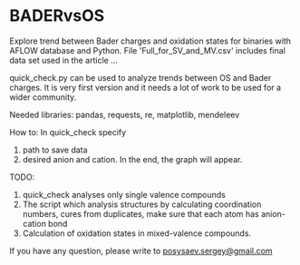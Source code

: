 # BADERvsOS
Explore trend between Bader charges and oxidation states for binaries with AFLOW database and Python.
File 'Full_for_SV_and_MV.csv' includes final data set used in the article ... 

quick_check.py can be used to analyze trends between OS and Bader charges. It is very first version and it needs a lot of work to be used for a wider community.

Needed libraries: pandas, requests, re, matplotlib, mendeleev

How to:
In quick_check specify 
1) path to save data 
2) desired anion and cation. 
In the end, the graph will appear.

TODO:
1. quick_check analyses only single valence compounds
2. The script which analysis structures by calculating coordination numbers, cures from duplicates, make sure that each atom has anion-cation bond
3. Calculation of oxidation states in mixed-valence compounds. 


If you have any question, please write to posysaev.sergey@gmail.com
